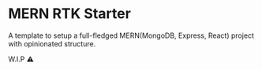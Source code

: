 # MERN RTK Starter

A template to setup a full-fledged MERN(MongoDB, Express, React) project with opinionated structure.

W.I.P ⚠️
